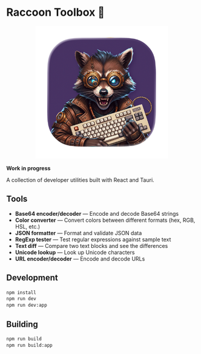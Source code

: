 # Raccoon Toolbox 🦝

<div align="center" markdown="1">

<img src="assets/icon.png" width="350">

</div>

**Work in progress**

A collection of developer utilities built with React and Tauri.

## Tools

- **Base64 encoder/decoder** — Encode and decode Base64 strings
- **Color converter** — Convert colors between different formats (hex, RGB, HSL, etc.)
- **JSON formatter** — Format and validate JSON data
- **RegExp tester** — Test regular expressions against sample text
- **Text diff** — Compare two text blocks and see the differences
- **Unicode lookup** — Look up Unicode characters
- **URL encoder/decoder** — Encode and decode URLs

## Development

```bash
npm install
npm run dev
npm run dev:app
```

## Building

```bash
npm run build
npm run build:app
```
